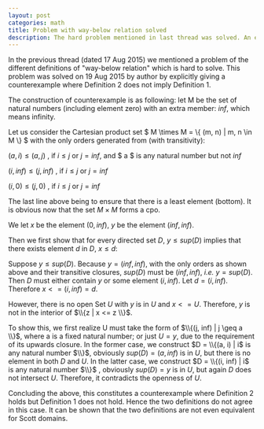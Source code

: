 ```yaml
---
layout: post
categories: math
title: Problem with way-below relation solved
description: The hard problem mentioned in last thread was solved. An elaborate counterexample is given to show the in-equivalence of two definitions.
---
```

 
In the previous thread (dated 17 Aug 2015) we mentioned a problem of the different definitions
of "way-below relation" which is hard to solve. This problem was solved on 19 Aug 2015 by author by explicitly 
giving a counterexample where Definition 2 does not imply Definition 1.
 
The construction of counterexample is as following: let M be the set of natural numbers (including element zero) with 
an extra member: $inf$, which means infinity.

Let us consider the Cartesian product set $ M \times M = \\{ (m, n) | m, n \in M \\} $ with the only 
orders generated from (with transitivity):
 
  $(a, i) \leq (a, j)$      , if $i \leq j$ or $j = inf$, and $ a $ is any natural number but not $inf$
  
  $(i, inf) \leq (j, inf)$  , if $i \leq j$ or $j = inf$
  
  $(i, 0) \leq (j, 0)$      , if $i \leq j$ or $j = inf$

The last line above being to ensure that there is a least element (bottom). It is obvious now that the set
$M \times M$ forms a cpo.
 
We let $x$ be the element $(0, inf)$, $y$ be the element $(inf, inf)$.
 
Then we first show that for every directed set $D$, $y \leq sup(D)$ implies that there exists element $d$ in $D$, 
$x \leq d$:

Suppose $y \leq sup(D)$. Because $y = (inf, inf)$, with the only orders as shown above and their transitive closures,
$sup(D)$ must be $(inf, inf)$, *i.e.* $y = sup(D)$. Then $D$ must either contain $y$ or some element $(i, inf)$. Let 
$d = (i, inf)$. Therefore $x <= (i, inf) = d$.
 
However, there is no open Set $U$ with $y$ is in $U$ and $x <= U$. Therefore, $y$ is not in the interior of 
$\\{z | x <= z \\}$.

To show this, we first realize U must take the form of $\\{(j, inf) | j \geq a \\}$, where a is a fixed 
natural number; or just $U = {y}$, due to the requirement of its upwards closure. In the former case, we construct 
$D = \\{(a, i) | i$ is any natural number $\\}$, obviously $sup(D) = (a, inf)$ is in $U$, but there is no 
element in both $D$ and $U$. In the latter case, we construct $D = \\{(i, inf) | i$ is any natural number $\\}$
, obviously $sup(D) = y$ is in $U$, but again $D$ does not intersect $U$. Therefore, it contradicts the openness of $U$.


Concluding the above, this constitutes a counterexample where Definition 2 holds but Definition 1 does not hold. Hence 
the two definitions do not agree in this case. It can be shown that the two definitions are not even equivalent for Scott 
domains.

 